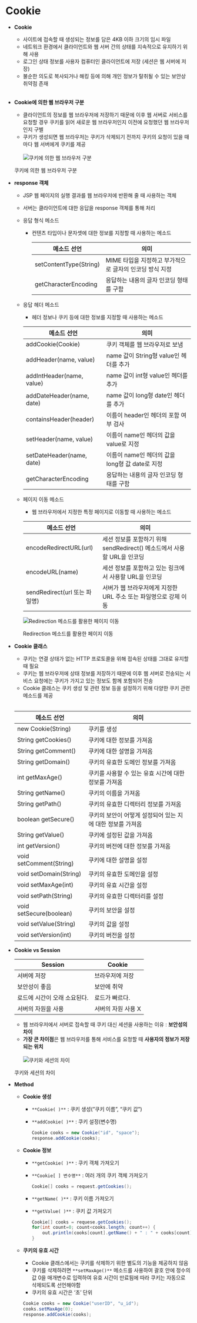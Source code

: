 # Cookie

- **Cookie**
    - 사이트에 접속할 때 생성되는 정보를 담은 4KB 이하 크기의 임시 파일
    - 네트워크 환경에서 클라이언트와 웹 서버 간의 상태를 지속적으로 유지하기 위해 사용
    - 로그인 상태 정보를 사용자 컴퓨터인 클라이언트에 저장 (세션은 웹 서버에 저장)
    - 불순한 의도로 복사되거나 해킹 등에 의해 개인 정보가 탈취될 수 있는 보안상 취약점 존재
    <br><br>
- **Cookie에 의한 웹 브라우저 구분**
    - 클라이언트의 정보를 웹 브라우저에 저장하기 때문에 이후 웹 서버로 서비스를 요청할 경우 쿠키를 읽어 새로운 웹 브라우저인지 이전에 요청했던 웹 브라우저인지 구별
    - 쿠키가 생성되면 웹 브라우저는 쿠키가 삭제되기 전까지 쿠키의 요청이 있을 때마다 웹 서버에게 쿠키를 제공
    <br><br>
    ![쿠키에 의한 웹 브라우저 구분](https://github.com/eeeeeddy/JSP/assets/71869717/b1b573e0-4ba1-46e1-9542-60aa80c67858)
    
    쿠키에 의한 웹 브라우저 구분
    

- **response 객체**
    - JSP 웹 페이지의 실행 결과를 웹 브라우저에 반환해 줄 때 사용하는 객체
    - 서버는 클라이언트에 대한 응답을 response 객체를 통해 처리
    - 응답 형식 메소드
        - 컨텐츠 타입이나 문자셋에 대한 정보를 지정할 때 사용하는 메소드
            
            
            | 메소드 선언 | 의미 |
            | --- | --- |
            | setContentType(String) | MIME 타입을 지정하고 부가적으로 글자의 인코딩 방식 지정 |
            | getCharacterEncoding | 응답하는 내용의 글자 인코딩 형태를 구함 |
    - 응답 헤더 메소드
        - 헤더 정보나 쿠키 등에 대한 정보를 지정할 때 사용하는 메소드
        
        | 메소드 선언 | 의미 |
        | --- | --- |
        | addCookie(Cookie) | 쿠키 객체를 웹 브라우저로 보냄 |
        | addHeader(name, value) | name 값이 String형 value인 헤더를 추가 |
        | addIntHeader(name, value) | name 값이 int형 value인 헤더를 추가 |
        | addDateHeader(name, date) | name 값이 long형 date인 헤더를 추가 |
        | containsHeader(header) | 이름이 header인 헤더의 포함 여부 검사 |
        | setHeader(name, value) | 이름이 name인 헤더의 값을 value로 지정 |
        | setDateHeader(name, date) | 이름이 name인 헤더의 값을 long형 값 date로 지정 |
        | getCharacterEncoding | 응답하는 내용의 글자 인코딩 형태를 구함 |
    - 페이지 이동 메소드
        - 웹 브라우저에서 지정한 특정 페이지로 이동할 때 사용하는 메소드
        
        | 메소드 선언 | 의미 |
        | --- | --- |
        | encodeRedirectURL(url) | 세션 정보를 포함하기 위해 sendRedirect() 메소드에서 사용할 URL을 인코딩 |
        | encodeURL(name) | 세션 정보를 포함하고 있는 링크에서 사용할 URL을 인코딩 |
        | sendRedirect(url 또는 파일명) | 서버가 웹 브라우저에게 지정한 URL 주소 또는 파일명으로 강제 이동 |
        
        ![Redirection 메소드를 활용한 페이지 이동](https://github.com/eeeeeddy/JSP/assets/71869717/0527b928-d79c-4773-b1d5-b2d4bb855a13)
        
        Redirection 메소드를 활용한 페이지 이동
        

- **Cookie 클래스**
    - 쿠키는 연결 상태가 없는 HTTP 프로토콜을 위해 접속된 상태를 그대로 유지할 때 필요
    - 쿠키는 웹 브라우저에 상태 정보를 저장하기 때문에 이후 웹 서버로 전송되는 서비스 요청에는 쿠키가 가지고 있는 정보도 함께 포함되어 전송
    - Cookie 클래스는 쿠키 생성 및 관련 정보 등을 설정하기 위해 다양한 쿠키 관련 메소드를 제공
    <br><br>

    | 메소드 선언 | 의미 |
    | --- | --- |
    | new Cookie(String) | 쿠키를 생성 |
    | String getCookies() | 쿠키에 대한 정보를 가져옴 |
    | String getComment() | 쿠키에 대한 설명을 가져옴 |
    | String getDomain() | 쿠키의 유효한 도메인 정보를 가져옴 |
    | int getMaxAge() | 쿠키를 사용할 수 있는 유효 시간에 대한 정보를 가져옴 |
    | String getName() | 쿠키의 이름을 가져옴 |
    | String getPath() | 쿠키의 유효한 디렉터리 정보를 가져옴 |
    | boolean getSecure() | 쿠키의 보안이 어떻게 설정되어 있는 지에 대한 정보를 가져옴 |
    | String getValue() | 쿠키에 설정된 값을 가져옴 |
    | int getVersion() | 쿠키의 버전에 대한 정보를 가져옴 |
    | void setComment(String) | 쿠키에 대한 설명을 설정 |
    | void setDomain(String) | 쿠키의 유효한 도메인을 설정 |
    | void setMaxAge(int) | 쿠키의 유효 시간을 설정 |
    | void setPath(String) | 쿠키의 유효한 디렉터리를 설정 |
    | void setSecure(boolean) | 쿠키의 보안을 설정 |
    | void setValue(String) | 쿠키의 값을 설정 |
    | void setVersion(int) | 쿠키의 버전을 설정 |
- **Cookie vs Session**
    
    
    | Session | Cookie |
    | --- | --- |
    | 서버에 저장 | 브라우저에 저장 |
    | 보안성이 좋음 | 보안에 취약 |
    | 로드에 시간이 오래 소요된다. | 로드가 빠르다. |
    | 서버의 자원을 사용 | 서버의 자원 사용 X |
    - 웹 브라우저에서 서버로 접속할 때 쿠키 대신 세션을 사용하는 이유 : **보안성의 차이**
    - **가장 큰 차이점**은 웹 브라우저를 통해 서비스를 요청할 때 **사용자의 정보가 저장되는 위치**
    <br><br>
    ![쿠키와 세션의 차이](https://github.com/eeeeeddy/JSP/assets/71869717/15b0b630-e1bb-4b80-b135-4097408ea850)
    
    쿠키와 세션의 차이
    
- **Method**
    - **Cookie 생성**
        - `**Cookie( )**` : 쿠키 생성(”쿠키 이름”, “쿠키 값”)
        - `**addCookie( )**` : 쿠키 설정(변수명)
            
            ```java
            Cookie cooks = new Cookie("id", "space");
            response.addCookie(cooks);
            ```
            
    
    - **Cookie 정보**
        - `**getCookie( )**` : 쿠키 객체 가져오기
        - `**Cookie[ ] 변수명**` : 여러 개의 쿠키 객체 가져오기
            
            ```java
            Cookie[] cooks = request.getCookies();
            ```
            
        - `**getName( )**` : 쿠키 이름 가져오기
        - `**getValue( )**` : 쿠키 값 가져오기
            
            ```java
            Cookie[] cooks = requese.getCookies();
            for(int count=0; count<cooks.length; count++) {
            	out.println(cooks[count].getName() + " : " + cooks[count].getValue());
            }
            ```
            
    
    - **쿠키의 유효 시간**
        - Cookie 클래스에서는 쿠키를 삭제하기 위한 별도의 기능을 제공하지 않음
        - 쿠키를 삭제하려면 `**setMaxAge()**` 메소드를 사용하여 괄호 안에 정수의 값 0을 매개변수로 입력하여 유효 시간이 만료됨에 따라 쿠키는 자동으로 삭제되도록 선언해야함
        - 쿠키의 유효 시간은 ‘초’ 단위
        
        ```java
        Cookie cooks = new Cookie("userID", "u_id");
        cooks.setMaxAge(0);
        response.addCookie(cooks);
        ```